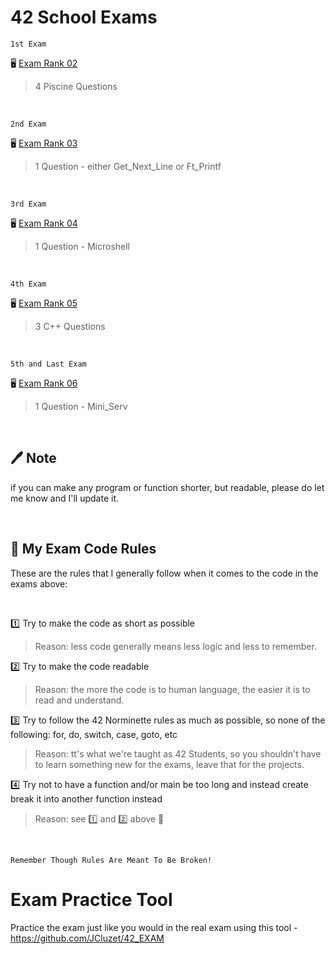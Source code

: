 # 42 School Exams

`
1st Exam
`

🖥️ [Exam Rank 02](https://github.com/pasqualerossi/42-School-Exam-Rank-02) 
> 4 Piscine Questions

<br>

`
2nd Exam
`

🖥️ [Exam Rank 03](https://github.com/pasqualerossi/42-School-Exam-Rank-03) 

> 1 Question - either Get_Next_Line or Ft_Printf

<br>

`
3rd Exam
`

🖥️ [Exam Rank 04](https://github.com/pasqualerossi/42-School-Exam-Rank-04) 

> 1 Question - Microshell

<br>

`
4th Exam
`

🖥️ [Exam Rank 05](https://github.com/pasqualerossi/42-School-Exam-Rank-05) 

> 3 C++ Questions

<br>

`
5th and Last Exam
`

🖥️ [Exam Rank 06](https://github.com/pasqualerossi/42-School-Exam-Rank-06) 

> 1 Question - Mini_Serv

<br>

## :pen: Note

if you can make any program or function shorter, but readable, please do let me know and I'll update it. 

<br>

## :book: My Exam Code Rules 

These are the rules that I generally follow when it comes to the code in the exams above:

<br>

:one: Try to make the code as short as possible
> Reason: less code generally means less logic and less to remember.

:two: Try to make the code readable
> Reason: the more the code is to human language, the easier it is to read and understand.

:three: Try to follow the 42 Norminette rules as much as possible, so none of the following: for, do, switch, case, goto, etc
> Reason: tt's what we're taught as 42 Students, so you shouldn't have to learn something new for the exams, leave that for the projects.

:four: Try not to have a function and/or main be too long and instead create break it into another function instead
> Reason: see :one: and :two: above 🔼

<br>

`
Remember Though Rules Are Meant To Be Broken!
`
<br>

# Exam Practice Tool
Practice the exam just like you would in the real exam using this tool - https://github.com/JCluzet/42_EXAM
